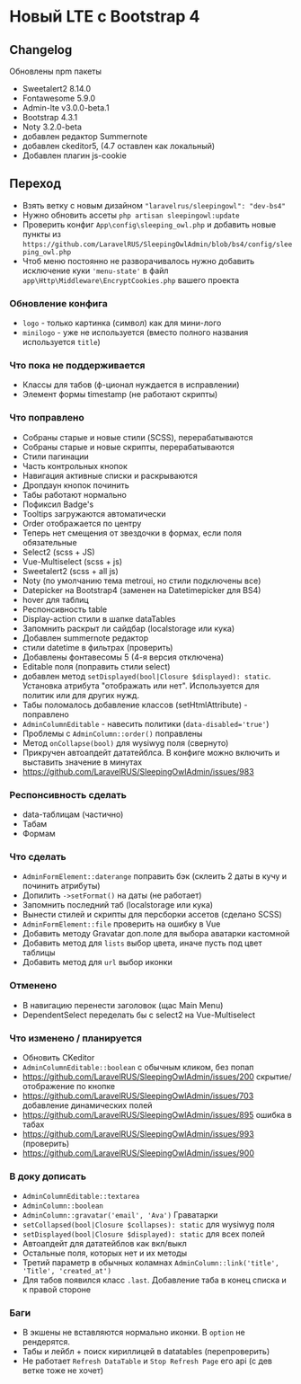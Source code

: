 # Новый LTE с Bootstrap 4


## Changelog
Обновлены npm пакеты
- Sweetalert2 8.14.0
- Fontawesome 5.9.0
- Admin-lte v3.0.0-beta.1
- Bootstrap 4.3.1
- Noty 3.2.0-beta
- добавлен редактор Summernote
- добавлен ckeditor5, (4.7 оставлен как локальный)
- Добавлен плагин js-cookie


## Переход
* Взять ветку с новым дизайном `"laravelrus/sleepingowl": "dev-bs4"`
* Нужно обновить ассеты `php artisan sleepingowl:update`
* Проверить конфиг `App\config\sleeping_owl.php` и добавить новые пункты из `https://github.com/LaravelRUS/SleepingOwlAdmin/blob/bs4/config/sleeping_owl.php`
* Чтоб меню постоянно не разворачивалось нужно добавить исключение куки `'menu-state'` в файл `app\Http\Middleware\EncryptCookies.php` вашего проекта


### Обновление конфига
- `logo` - только картинка (символ) как для мини-лого
- `minilogo` - уже не используется (вместо полного названия используется `title`)


### Что пока не поддерживается
- Классы для табов (ф-ционал нуждается в исправлении)
- Элемент формы timestamp (не работают скрипты)


### Что поправлено
* Собраны старые и новые стили (SCSS), перерабатываются
* Собраны старые и новые скрипты, перерабатываются
* Стили пагинации
* Часть контрольных кнопок
* Навигация активные списки и раскрываются
* Дропдаун кнопок починить
* Табы работают нормально
* Пофиксил Badge's
* Tooltips загружаются автоматически
* Order отображается по центру
* Теперь нет смещения от звездочки в формах, если поля обязательные
* Select2 (scss + JS)
* Vue-Multiselect (scss + js)
* Sweetalert2 (scss + all js)
* Noty (по умолчанию тема metroui, но стили подключены все)
* Datepicker на Bootstrap4 (заменен на Datetimepicker для BS4)
* hover для таблиц
* Респонсивность table
* Display-action стили в шапке dataTables
* Запомнить раскрыт ли сайдбар (localstorage или кука)
* Добавлен summernote редактор
* стили datetime в фильтрах (проверить)
* Добавлены фонтавесомы 5 (4-я версия отключена)
* Editable поля (поправить стили select)
* добавлен метод `setDisplayed(bool|Closure $displayed): static`. Установка атрибута "отображать или нет". Используется для политик или для других нужд.
* Табы поломалось добавление классов (setHtmlAttribute) - поправлено
* `AdminColumnEditable` - навесить политики (`data-disabled='true'`)
* Проблемы с `AdminColumn::order()` поправлены
* Метод `onCollapse(bool)` для wysiwyg поля (свернуто)
* Прикручен автоапдейт дататейблса. В конфиге можно включить и выставить значение в минутах
* https://github.com/LaravelRUS/SleepingOwlAdmin/issues/983


### Респонсивность сделать
* data-таблицам (частично)
* Табам
* Формам


### Что сделать
* `AdminFormElement::daterange` поправить бэк (склеить 2 даты в кучу и починить атрибуты)
* Допилить `->setFormat()` на даты (не работает)
* Запомнить последний таб (localstorage или кука)
* Вынести стилей и скрипты для персборки ассетов (сделано SCSS)
* `AdminFormElement::file` проверить на ошибку в Vue
* Добавить методу Gravatar доп.поле для выбора аватарки кастомной
* Добавить метод для `lists` выбор цвета, иначе пусть под цвет таблицы
* Добавить метод для `url` выбор иконки


### Отменено
* В навигацию перенести заголовок (щас Main Menu)
* DependentSelect переделать бы с select2 на Vue-Multiselect

### Что изменено / планируется
* Обновить CKeditor
* `AdminColumnEditable::boolean` с обычным кликом, без попап
* https://github.com/LaravelRUS/SleepingOwlAdmin/issues/200 скрытие/отображение по кнопке
* https://github.com/LaravelRUS/SleepingOwlAdmin/issues/703 добавление динамических полей
* https://github.com/LaravelRUS/SleepingOwlAdmin/issues/895 ошибка в табах
* https://github.com/LaravelRUS/SleepingOwlAdmin/issues/993 (проверить)
* https://github.com/LaravelRUS/SleepingOwlAdmin/issues/900


### В доку дописать
* `AdminColumnEditable::textarea`
* `AdminColumn::boolean`
* `AdminColumn::gravatar('email', 'Ava')` Граватарки
* `setCollapsed(bool|Closure $collapses): static` для wysiwyg поля
* `setDisplayed(bool|Closure $displayed): static` для всех полей
* Автоапдейт для дататейблов как вкл/выкл
* Остальные поля, которых нет и их методы
* Третий параметр в обычных коламнах `AdminColumn::link('title', 'Title', 'created_at')`
* Для табов появился класс `.last`. Добавление таба в конец списка и к правой стороне


### Баги
- В экшены не вставляются нормально иконки. В `option` не рендерятся.
- Табы и лейбл + поиск кириллицей в datatables (перепроверить)
- Не работает `Refresh DataTable` и `Stop Refresh Page` его api (с дев ветке тоже не хочет)

